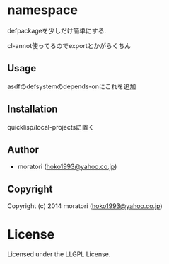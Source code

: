 # namespace

defpackageを少しだけ簡単にする.

cl-annot使ってるのでexportとかがらくちん

## Usage
asdfのdefsystemのdepends-onにこれを追加


## Installation

quicklisp/local-projectsに置く

## Author

* moratori (hoko1993@yahoo.co.jp)

## Copyright

Copyright (c) 2014 moratori (hoko1993@yahoo.co.jp)

# License

Licensed under the LLGPL License.

